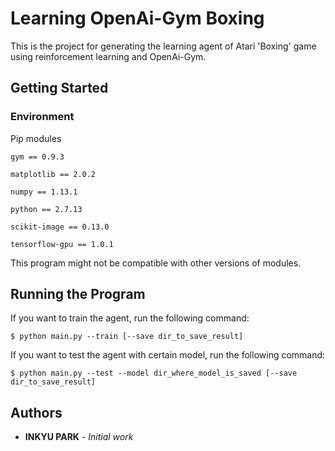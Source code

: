 # Learning OpenAi-Gym Boxing

This is the project for generating the learning agent of Atari 'Boxing' game using reinforcement learning and OpenAi-Gym.

## Getting Started

### Environment

Pip modules

```
gym == 0.9.3

matplotlib == 2.0.2

numpy == 1.13.1

python == 2.7.13

scikit-image == 0.13.0

tensorflow-gpu == 1.0.1
```

This program might not be compatible with other versions of modules.

## Running the Program

If you want to train the agent, run the following command:
```
$ python main.py --train [--save dir_to_save_result]
```

If you want to test the agent with certain model, run the following command:
```
$ python main.py --test --model dir_where_model_is_saved [--save dir_to_save_result]
```

## Authors

* **INKYU PARK** - *Initial work*
